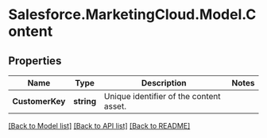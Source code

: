 # Salesforce.MarketingCloud.Model.Content
## Properties

Name | Type | Description | Notes
------------ | ------------- | ------------- | -------------
**CustomerKey** | **string** | Unique identifier of the content asset. | 

[[Back to Model list]](../README.md#documentation-for-models) [[Back to API list]](../README.md#documentation-for-api-endpoints) [[Back to README]](../README.md)

